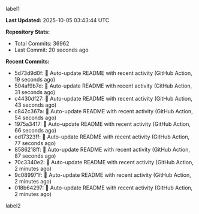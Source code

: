 
label1 
<!-- ACTIVITY_START -->
**Last Updated:** 2025-10-05 03:43:44 UTC

**Repository Stats:**
- Total Commits: 36962
- Last Commit: 20 seconds ago

**Recent Commits:**
- 5d73d9d0f: 🤖 Auto-update README with recent activity (GitHub Action, 19 seconds ago)
- 504af9b7d: 🤖 Auto-update README with recent activity (GitHub Action, 31 seconds ago)
- c4430df27: 🤖 Auto-update README with recent activity (GitHub Action, 43 seconds ago)
- c842c367a: 🤖 Auto-update README with recent activity (GitHub Action, 54 seconds ago)
- 1975a3417: 🤖 Auto-update README with recent activity (GitHub Action, 66 seconds ago)
- ed17323ff: 🤖 Auto-update README with recent activity (GitHub Action, 77 seconds ago)
- 8586218ff: 🤖 Auto-update README with recent activity (GitHub Action, 87 seconds ago)
- 70c3340e2: 🤖 Auto-update README with recent activity (GitHub Action, 2 minutes ago)
- 9c089971f: 🤖 Auto-update README with recent activity (GitHub Action, 2 minutes ago)
- 018b64297: 🤖 Auto-update README with recent activity (GitHub Action, 2 minutes ago)
<!-- ACTIVITY_END -->

label2
